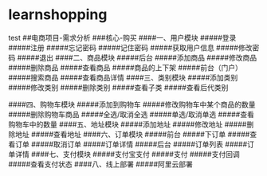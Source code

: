 # learnshopping
test
##电商项目-需求分析
###核心-购买
####一、用户模块
#####登录
#####注册
#####忘记密码
#####记住密码
#####获取用户信息
#####修改密码
#####退出
####二、商品模块
#####后台
#####添加商品
#####修改商品
#####删除商品
#####查看商品
#####商品的上下架
#####前台（门户）
#####搜索商品
#####查看商品详情
####三、类别模块
#####添加类别
#####修改类别
#####删除类别
#####查看子类
#####查看后代类别

####四、购物车模块
#####添加到购物车
#####修改购物车中某个商品的数量
#####删除购物车商品
#####全选/取消全选
#####单选/取消单选
#####查看购物车中的数量
####五、地址模块
#####添加地址
#####修改地址
#####删除地址
#####查看地址
####六、订单模块
#####前台
  #####下订单
  #####查看订单
  #####取消订单
  #####订单详情
#####后台
  #####订单列表
  #####订单详情
####七、支付模块
   #####支付宝支付
   #####支付
   #####支付回调
   #####查看支付状态
####八、线上部署
   #####阿里云部署

